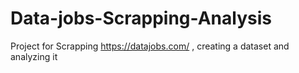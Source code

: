 # Data-jobs-Scrapping-Analysis
Project for Scrapping https://datajobs.com/ , creating a dataset and analyzing it
